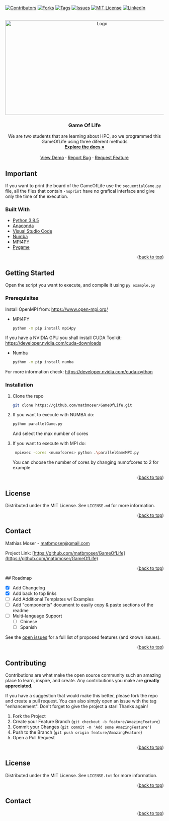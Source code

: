 <div id="top"></div>
<!--
*** Thanks for checking out the Best-README-Template. If you have a suggestion
*** that would make this better, please fork the repo and create a pull request
*** or simply open an issue with the tag "enhancement".
*** Don't forget to give the project a star!
*** Thanks again! Now go create something AMAZING! :D
-->



<!-- PROJECT SHIELDS -->
<!--
*** I'm using markdown "reference style" links for readability.
*** Reference links are enclosed in brackets [ ] instead of parentheses ( ).
*** See the bottom of this document for the declaration of the reference variables
*** for contributors-url, forks-url, etc. This is an optional, concise syntax you may use.
*** https://www.markdownguide.org/basic-syntax/#reference-style-links
-->
[![Contributors][contributors-shield]][contributors-url]
[![Forks][forks-shield]][forks-url]
[![Tags][tags-shield]][tags-url]
[![Issues][issues-shield]][issues-url]
[![MIT License][license-shield]][license-url]
[![LinkedIn][linkedin-shield]][linkedin-url]



<!-- PROJECT LOGO -->
<br />
<div align="center">
  <a href="https://github.com/matbmoser/GameOfLife">
    <img src="images/logo.jpg" alt="Logo" width="600" height="300">
  </a>

<h3 align="center">Game Of Life</h3>

  <p align="center">
    We are two students that are learning about HPC, so we programmed this GameOfLife using three diferent methods
    <br />
    <a href="https://github.com/matbmoser/GameOfLife"><strong>Explore the docs »</strong></a>
    <br />
    <br />
    <a href="https://github.com/matbmoser/GameOfLife">View Demo</a>
    ·
    <a href="https://github.com/matbmoser/GameOfLife/issues">Report Bug</a>
    ·
    <a href="https://github.com/matbmoser/GameOfLife/issues">Request Feature</a>
  </p>
</div>

## Important

If you want to print the board of the GameOfLife use the ```sequentialGame.py``` file, all the files that contain ```-noprint``` have no grafical interface and give only the time of the execution.


### Built With

* [Python 3.8.5](https://www.python.org/downloads/release/python-385/)
* [Anaconda](https://www.anaconda.com/)
* [Visual Studio Code](https://code.visualstudio.com/)
* [Numba](https://numba.pydata.org/)
* [MPI4PY](https://mpi4py.readthedocs.io/en/stable/)
* [Pygame](https://www.pygame.org/docs/)

<p align="right">(<a href="#top">back to top</a>)</p>



<!-- GETTING STARTED -->
## Getting Started

Open the script you want to execute, and compile it using ```py example.py ```

### Prerequisites

Install OpenMPI from: https://www.open-mpi.org/

* MPI4PY
  ```sh
  python -m pip install mpi4py
  ```

If you have a NVIDIA GPU you shall install CUDA Toolkit: https://developer.nvidia.com/cuda-downloads

* Numba
  ```sh
  python -m pip install numba
  ```  

For more information check: https://developer.nvidia.com/cuda-python

### Installation

1. Clone the repo
   ```sh
   git clone https://github.com/matbmoser/GameOfLife.git
   ```

2. If you want to execute with NUMBA do:
   ```sh
   python parallelGame.py
   ```
    And select the max number of cores

3. If you want to execute with MPI do:
   ```sh
    mpiexec -cores <numofcores> python .\parallelGameMPI.py 
   ```
   You can choose the number of cores by changing numofcores to 2 for example

<p align="right">(<a href="#top">back to top</a>)</p>

<!-- LICENSE -->
## License

Distributed under the MIT License. See `LICENSE.md` for more information.

<p align="right">(<a href="#top">back to top</a>)</p>



<!-- CONTACT -->
## Contact

Mathias Moser  - matbmoser@gmail.com

Project Link: [https://github.com/matbmoser/GameOfLife](https://github.com/matbmoser/GameOfLife)

<p align="right">(<a href="#top">back to top</a>)</p>
<!-- ROADMAP -->
## Roadmap

- [x] Add Changelog
- [x] Add back to top links
- [ ] Add Additional Templates w/ Examples
- [ ] Add "components" document to easily copy & paste sections of the readme
- [ ] Multi-language Support
    - [ ] Chinese
    - [ ] Spanish

See the [open issues](https://github.com/othneildrew/Best-README-Template/issues) for a full list of proposed features (and known issues).

<p align="right">(<a href="#top">back to top</a>)</p>



<!-- CONTRIBUTING -->
## Contributing

Contributions are what make the open source community such an amazing place to learn, inspire, and create. Any contributions you make are **greatly appreciated**.

If you have a suggestion that would make this better, please fork the repo and create a pull request. You can also simply open an issue with the tag "enhancement".
Don't forget to give the project a star! Thanks again!

1. Fork the Project
2. Create your Feature Branch (`git checkout -b feature/AmazingFeature`)
3. Commit your Changes (`git commit -m 'Add some AmazingFeature'`)
4. Push to the Branch (`git push origin feature/AmazingFeature`)
5. Open a Pull Request

<p align="right">(<a href="#top">back to top</a>)</p>



<!-- LICENSE -->
## License

Distributed under the MIT License. See `LICENSE.txt` for more information.

<p align="right">(<a href="#top">back to top</a>)</p>



<!-- CONTACT -->
## Contact

<p align="right">(<a href="#top">back to top</a>)</p>

<!-- MARKDOWN LINKS & IMAGES -->
<!-- https://www.markdownguide.org/basic-syntax/#reference-style-links -->

<!-- MARKDOWN LINKS & IMAGES -->
<!-- https://www.markdownguide.org/basic-syntax/#reference-style-links -->
[contributors-shield]: https://img.shields.io/github/contributors/UFV-INGINF/gestor-muelles-feedex.svg?style=for-the-badge
[contributors-url]: https://github.com/UFV-INGINF/gestor-muelles-feedex/graphs/contributors
[forks-shield]: https://img.shields.io/github/forks/UFV-INGINF/gestor-muelles-feedex.svg?style=for-the-badge
[forks-url]: https://github.com/UFV-INGINF/gestor-muelles-feedex/network/members
[tags-shield]: https://img.shields.io/github/v/tag/UFV-INGINF/gestor-muelles-feedex.svg?sort=semver&style=for-the-badge
[tags-url]: https://github.com/UFV-INGINF/gestor-muelles-feedex/tags
[issues-shield]: https://img.shields.io/github/issues/UFV-INGINF/gestor-muelles-feedex.svg?style=for-the-badge
[issues-url]: https://github.com/UFV-INGINF/gestor-muelles-feedex/issues
[license-shield]: https://img.shields.io/badge/Copyright-All%20rights%20reserved-green?style=for-the-badge
[license-url]: https://github.com/UFV-INGINF/gestor-muelles-feedex/blob/master/LICENSE.md
[linkedin-shield]: https://img.shields.io/badge/-LinkedIn-black.svg?style=for-the-badge&logo=linkedin&colorB=555
[linkedin-url]: https://linkedin.com/in/mathias-brunkow-moser
[product-screenshot]: images/logo.png
